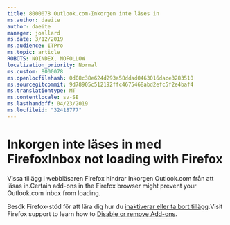 ```yaml
---
title: 8000078 Outlook.com-Inkorgen inte läses in
ms.author: daeite
author: daeite
manager: joallard
ms.date: 3/12/2019
ms.audience: ITPro
ms.topic: article
ROBOTS: NOINDEX, NOFOLLOW
localization_priority: Normal
ms.custom: 8000078
ms.openlocfilehash: 0d08c38e624d293a58ddad0463016dace3283510
ms.sourcegitcommit: 9d78905c512192ffc4675468abd2efc5f2e4baf4
ms.translationtype: MT
ms.contentlocale: sv-SE
ms.lasthandoff: 04/23/2019
ms.locfileid: "32418777"
---
```

# <a name="inbox-not-loading-with-firefox"></a><span data-ttu-id="2213f-102">Inkorgen inte läses in med Firefox</span><span class="sxs-lookup"><span data-stu-id="2213f-102">Inbox not loading with Firefox</span></span>

<span data-ttu-id="2213f-103">Vissa tillägg i webbläsaren Firefox hindrar Inkorgen Outlook.com från att läsas in.</span><span class="sxs-lookup"><span data-stu-id="2213f-103">Certain add-ons in the Firefox browser might prevent your Outlook.com inbox from loading.</span></span>
  
<span data-ttu-id="2213f-104">Besök Firefox-stöd för att lära dig hur du [inaktiverar eller ta bort tillägg](https://support.mozilla.org/kb/disable-or-remove-add-ons).</span><span class="sxs-lookup"><span data-stu-id="2213f-104">Visit Firefox support to learn how to [Disable or remove Add-ons](https://support.mozilla.org/kb/disable-or-remove-add-ons).</span></span>

